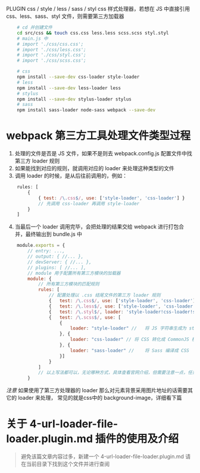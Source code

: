 PLUGIN css / style / less / sass / styl
css 样式处理器，若想在 JS 中直接引用 css、less、sass、styl 文件，则需要第三方加载器

```bash
    # cd 并创建文件
    cd src/css && touch css.css less.less scss.scss styl.styl
    # main.js 中
    # import './css/css.css';
    # import './css/less.css';
    # import './css/styl.css';
    # import './css/scss.css';

    # css
    npm install --save-dev css-loader style-loader
    # less
    npm install --save-dev less-loader less
    # stylus
    npm install --save-dev stylus-loader stylus
    # sass
    npm install sass-loader node-sass webpack --save-dev
```

# webpack 第三方工具处理文件类型过程
1. 处理的文件是否是 JS 文件，如果不是则去 webpack.config.js 配置文件中找第三方 loader 规则
2. 如果能找到对应的规则，就调用对应的 loader 来处理这种类型的文件
3. 调用 loader 的时候，是从后往前调用的，例如：
```js
    rules: [
        {
            { test: /\.css$/, use: ['style-loader', 'css-loader'] }
            // 先调用 css-loader 再调用 style-loader
        }
    ]
```
4. 当最后一个 loader 调用完毕，会把处理的结果交给 webpack 进行打包合并，最终输出到 bundle.js 中

```js
    module.exports = {
        // entry: ...,
        // output: { //... },
        // devServer: { //... },
        // plugins: [ //... ],
        // module 用于配置所有第三方模块的加载器
        module: {
            // 所有第三方模块的匹配规则
            rules: [
                // 配置处理以 .css 结尾文件的第三方 loader 规则
                {   test: /\.css$/, use: ['style-loader', 'css-loader'] },
                {   test: /\.less$/, use: ['style-loader', 'css-loader', 'less-loader'] },
                {   test: /\.styl$/, loader: 'style-loader!css-loader!stylus-loader' },
                {   test: /\.scss$/, use: [
                    {
                        loader: "style-loader" //   将 JS 字符串生成为 style 节点
                    }, {
                        loader: "css-loader" // 将 CSS 转化成 CommonJS 模块
                    }, {
                        loader: "sass-loader" //    将 Sass 编译成 CSS
                    }]
                }
            ]
            // 以上写法都可以，无论哪种方式，具体查看官网介绍，但需要注意一点，任意一种并且写入对应规则之后需要重新编译 `npm run dev`
        }
```
*注意*
如果使用了第三方处理器的 loader 那么对元素背景采用图片地址的话需要其它的 loader 来处理， 常见的就是css中的 background-image，详细看下篇

# 关于 4-url-loader-file-loader.plugin.md 插件的使用及介绍
> 避免该篇文章内容过多，新建一个 4-url-loader-file-loader.plugin.md 请在当前目录下找到这个文件并进行查阅